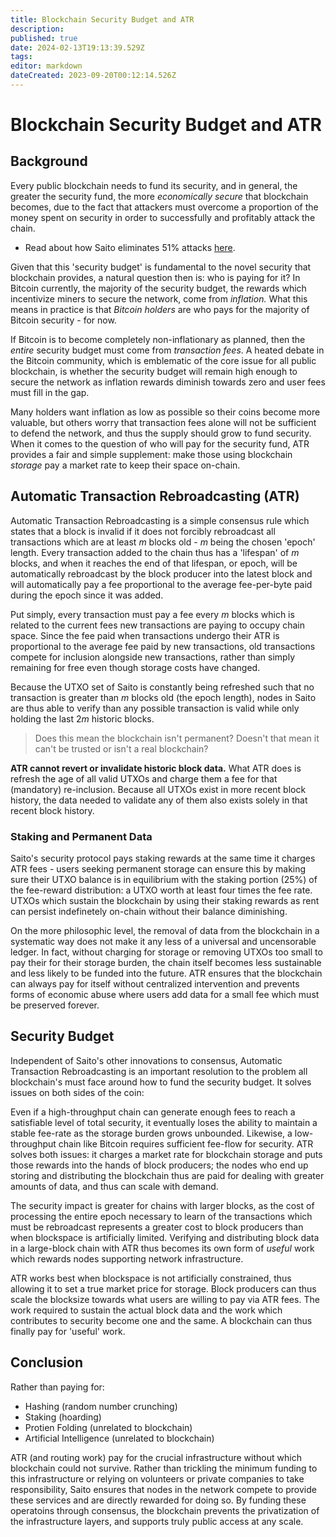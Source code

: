 ```yaml
---
title: Blockchain Security Budget and ATR
description: 
published: true
date: 2024-02-13T19:13:39.529Z
tags: 
editor: markdown
dateCreated: 2023-09-20T00:12:14.526Z
---
```


# Blockchain Security Budget and ATR

## Background

Every public blockchain needs to fund its security, and in general, the greater the security fund, the more *economically secure* that blockchain becomes, due to the fact that attackers must overcome a proportion of the money spent on security in order to successfully and profitably attack the chain.

- Read about how Saito eliminates 51% attacks [here](/consensus/majoritarian-attacks).

Given that this 'security budget' is fundamental to the novel security that blockchain provides, a natural question then is: who is paying for it? In Bitcoin currently, the majority of the security budget, the rewards which incentivize miners to secure the network, come from *inflation.* What this means in practice is that *Bitcoin holders* are who pays for the majority of Bitcoin security - for now.

If Bitcoin is to become completely non-inflationary as planned, then the *entire* security budget must come from *transaction fees*. A heated debate in the Bitcoin community, which is emblematic of the core issue for all public blockchain, is whether the security budget will remain high enough to secure the network as inflation rewards diminish towards zero and user fees must fill in the gap.

Many holders want inflation as low as possible so their coins become more valuable, but others worry that transaction fees alone will not be sufficient to defend the network, and thus the supply should grow to fund security. When it comes to the question of who will pay for the security fund, ATR provides a fair and simple supplement: make those using blockchain *storage* pay a market rate to keep their space on-chain.

## Automatic Transaction Rebroadcasting (ATR)

Automatic Transaction Rebroadcasting is a simple consensus rule which states that a block is invalid if it does not forcibly rebroadcast all transactions which are at least $m$ blocks old - $m$ being the chosen 'epoch' length. Every transaction added to the chain thus has a 'lifespan' of $m$ blocks, and when it reaches the end of that lifespan, or epoch, will be automatically rebroadcast by the block producer into the latest block and will automatically pay a fee proportional to the average fee-per-byte paid during the epoch since it was added.

Put simply, every transaction must pay a fee every $m$ blocks which is related to the current fees new transactions are paying to occupy chain space. Since the fee paid when transactions undergo their ATR is proportional to the average fee paid by new transactions, old transactions compete for inclusion alongside new transactions, rather than simply remaining for free even though storage costs have changed.

Because the UTXO set of Saito is constantly being refreshed such that no transaction is greater than $m$ blocks old (the epoch length), nodes in Saito are thus able to verify than any possible  transaction is valid while only holding the last $2m$ historic blocks.

> Does this mean the blockchain isn't permanent? Doesn't that mean it can't be trusted or isn't a real blockchain?

**ATR cannot revert or invalidate historic block data.** What ATR does is refresh the age of all valid UTXOs and charge them a fee for that (mandatory) re-inclusion. Because all UTXOs exist in more recent block history, the data needed to validate any of them also exists solely in that recent block history.

### Staking and Permanent Data

Saito's security protocol pays staking rewards at the same time it charges ATR fees - users seeking permanent storage can ensure this by making sure their UTXO balance is in equilibrium with the staking portion (25%) of the fee-reward  distribution: a UTXO worth at least four times the fee rate. UTXOs which sustain the blockchain by using their staking rewards as rent can persist indefinetely on-chain without their balance diminishing.

On the more philosophic level, the removal of data from the blockchain in a systematic way does not make it any less of a universal and uncensorable ledger. In fact, without charging for storage or removing UTXOs too small to pay their for their storage burden, the chain itself becomes less sustainable and less likely to be funded into the future. ATR ensures that the blockchain can always pay for itself without centralized intervention and prevents forms of economic abuse where users add data for a small fee which must be preserved forever.

## Security Budget

Independent of Saito's other innovations to consensus, Automatic Transaction Rebroadcasting is an important resolution to the problem all blockchain's must face around how to fund the security budget. It solves issues on both sides of the coin:

Even if a high-throughput chain can generate enough fees to reach a satisfiable level of total security, it eventually loses the ability to maintain a stable fee-rate as the storage burden grows unbounded. Likewise, a low-throughput chain like Bitcoin requires sufficient fee-flow for security. ATR solves both issues: it charges a market rate for blockchain storage and puts those rewards into the hands of block producers; the nodes who end up storing and distributing the blockchain thus are paid for dealing with greater amounts of data, and thus can scale with demand.

The security impact is greater for chains with larger blocks, as the cost of processing the entire epoch necessary to learn of the transactions which must be rebroadcast represents a greater cost to block producers than when blockspace is artificially limited. Verifying and distributing block data in a large-block chain with ATR thus becomes its own form of *useful* work which rewards nodes supporting network infrastructure.

ATR works best when blockspace is not artificially constrained, thus allowing it to set a true market price for storage. Block producers can thus scale the blocksize towards what users are willing to pay via ATR fees. The work required to sustain the actual block data and the work which contributes to security become one and the same. A blockchain can thus finally pay for 'useful' work.


## Conclusion

Rather than paying for:

* Hashing (random number crunching)
* Staking (hoarding)
* Protien Folding (unrelated to blockchain)
* Artificial Intelligence (unrelated to blockchain)

ATR (and routing work) pay for the crucial infrastructure without which blockchain could not survive. Rather than trickling the minimum funding to this infrastructure or relying on volunteers or private companies to take responsibility, Saito ensures that nodes in the network compete to provide these services and are directly rewarded for doing so. By funding these operatoins through consensus, the blockchain prevents the privatization of the infrastructure layers, and supports truly public access at any scale.